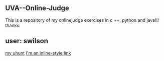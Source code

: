 ## UVA--Online-Judge
This is a repository of my onlinejudge exercises in c ++, python and java!!! thanks.

## user: swilson
[my uhunt](ttps://uhunt.onlinejudge.org/id/874756) 
[I'm an inline-style link](https://www.google.com)
